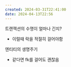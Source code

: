 ```yaml
---
created: 2024-03-31T22:41:00
date: 2024-04-13T22:56
---
```

트랜잭션의 수명이 얼마나 긴지?
- 이럴때 락을 적절히 걸어야함

엔티티의 생명주기
- 같다면 fk를 걸어도 괜찮음